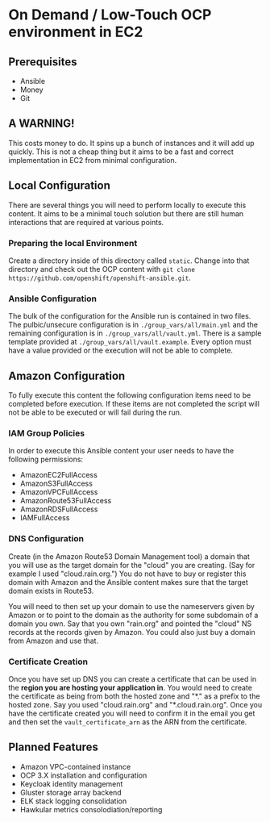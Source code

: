 # On Demand / Low-Touch OCP environment in EC2

## Prerequisites
* Ansible
* Money
* Git

## A WARNING!
This costs money to do. It spins up a bunch of instances and it will add up quickly. This is not a cheap thing but it aims to be a fast and correct implementation in EC2 from minimal configuration.

## Local Configuration
There are several things you will need to perform locally to execute this content. It aims to be a minimal touch solution but there are still human interactions that are required at various points.

### Preparing the local Environment
Create a directory inside of this directory called `static`. Change into that directory and check out the OCP content with `git clone https://github.com/openshift/openshift-ansible.git`.

### Ansible Configuration
The bulk of the configuration for the Ansible run is contained in two files. The pulbic/unsecure configuration is in `./group_vars/all/main.yml` and the remaining configuration is in `./group_vars/all/vault.yml`. There is a sample template provided at `./group_vars/all/vault.example`. Every option must have a value provided or the execution will not be able to complete.

## Amazon Configuration
To fully execute this content the following configuration items need to be completed before execution. If these items are not completed the script will not be able to be executed or will fail during the run.

### IAM Group Policies
In order to execute this Ansible content your user needs to have the following permissions:
* AmazonEC2FullAccess
* AmazonS3FullAccess
* AmazonVPCFullAccess
* AmazonRoute53FullAccess
* AmazonRDSFullAccess
* IAMFullAccess

### DNS Configuration
Create (in the Amazon Route53 Domain Management tool) a domain that you will use as the target domain for the "cloud" you are creating. (Say for example I used "cloud.rain.org.") You do not have to buy or register this domain with Amazon and the Ansible content makes sure that the target domain exists in Route53.

You will need to then set up your domain to use the nameservers given by Amazon or to point to the domain as the authority for some subdomain of a domain you own. Say that you own "rain.org" and pointed the "cloud" NS records at the records given by Amazon. You could also just buy a domain from Amazon and use that.

### Certificate Creation
Once you have set up DNS you can create a certificate that can be used in the **region you are hosting your application in**. You would need to create the certificate as being from both the hosted zone and "\*." as a prefix to the hosted zone. Say you used "cloud.rain.org" and "\*.cloud.rain.org". Once you have the certificate created you will need to confirm it in the email you get and then set the `vault_certificate_arn` as the ARN from the certificate.

## Planned Features
* Amazon VPC-contained instance
* OCP 3.X installation and configuration
* Keycloak identity management
* Gluster storage array backend
* ELK stack logging consolidation
* Hawkular metrics consolodiation/reporting
